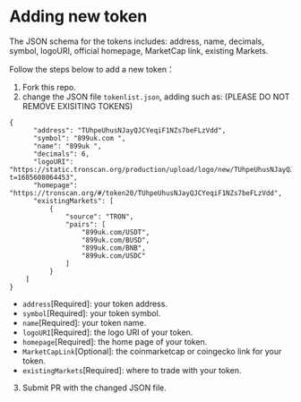 # Adding new token
The JSON schema for the tokens includes: address, name, decimals, symbol, logoURI, official homepage, MarketCap link, existing Markets.

Follow the steps below to add a new token：
1) Fork this repo.
2) change the JSON file `tokenlist.json`, adding such as: (PLEASE DO NOT REMOVE EXISITING TOKENS)
```
{
      "address": "TUhpeUhusNJayQJCYeqiF1NZs7beFLzVdd",
      "symbol": "899uk.com ",
      "name": "899uk ",
      "decimals": 6,
      "logoURI": "https://static.tronscan.org/production/upload/logo/new/TUhpeUhusNJayQJCYeqiF1NZs7beFLzVdd.png?t=1685608064453",
      "homepage": "https://tronscan.org/#/token20/TUhpeUhusNJayQJCYeqiF1NZs7beFLzVdd",
      "existingMarkets": [
          {
              "source": "TRON",
              "pairs": [
                  "899uk.com/USDT",
                  "899uk.com/BUSD",
                  "899uk.com/BNB",
                  "899uk.com/USDC"
              ]
          }
    ]
}
```
* `address`[Required]: your token address.
* `symbol`[Required]: your token symbol.
* `name`[Required]: your token name.
* `logoURI`[Required]: the logo URI of your token.
* `homepage`[Required]: the home page of your token.
* `MarketCapLink`[Optional]: the coinmarketcap or coingecko link for your token.
* `existingMarkets`[Required]: where to trade with your token.
3) Submit PR with the changed JSON file.


